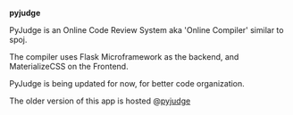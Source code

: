**pyjudge**

PyJudge is an Online Code Review System aka 'Online Compiler' similar to spoj.

The compiler uses Flask Microframework as the backend, and MaterializeCSS on the Frontend.

PyJudge is being updated for now, for better code organization.

The older version of this app is hosted @[pyjudge](https://flaskcompiler.herokuapp.com)
